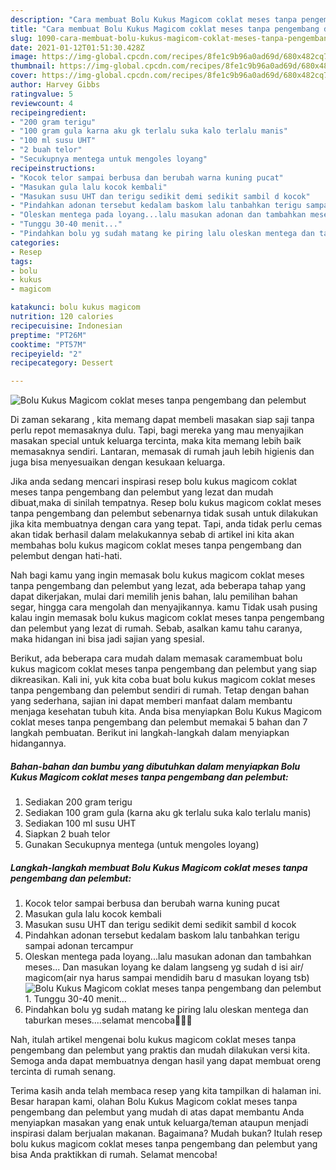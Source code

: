 ```yaml
---
description: "Cara membuat Bolu Kukus Magicom coklat meses tanpa pengembang dan pelembut Sederhana dan Mudah Dibuat"
title: "Cara membuat Bolu Kukus Magicom coklat meses tanpa pengembang dan pelembut Sederhana dan Mudah Dibuat"
slug: 1090-cara-membuat-bolu-kukus-magicom-coklat-meses-tanpa-pengembang-dan-pelembut-sederhana-dan-mudah-dibuat
date: 2021-01-12T01:51:30.428Z
image: https://img-global.cpcdn.com/recipes/8fe1c9b96a0ad69d/680x482cq70/bolu-kukus-magicom-coklat-meses-tanpa-pengembang-dan-pelembut-foto-resep-utama.jpg
thumbnail: https://img-global.cpcdn.com/recipes/8fe1c9b96a0ad69d/680x482cq70/bolu-kukus-magicom-coklat-meses-tanpa-pengembang-dan-pelembut-foto-resep-utama.jpg
cover: https://img-global.cpcdn.com/recipes/8fe1c9b96a0ad69d/680x482cq70/bolu-kukus-magicom-coklat-meses-tanpa-pengembang-dan-pelembut-foto-resep-utama.jpg
author: Harvey Gibbs
ratingvalue: 5
reviewcount: 4
recipeingredient:
- "200 gram terigu"
- "100 gram gula karna aku gk terlalu suka kalo terlalu manis"
- "100 ml susu UHT"
- "2 buah telor"
- "Secukupnya mentega untuk mengoles loyang"
recipeinstructions:
- "Kocok telor sampai berbusa dan berubah warna kuning pucat"
- "Masukan gula lalu kocok kembali"
- "Masukan susu UHT dan terigu sedikit demi sedikit sambil d kocok"
- "Pindahkan adonan tersebut kedalam baskom lalu tanbahkan terigu sampai adonan tercampur"
- "Oleskan mentega pada loyang...lalu masukan adonan dan tambahkan meses... Dan masukan loyang ke dalam langseng yg sudah d isi air/ magicom(air nya harus sampai mendidih baru d masukan loyang tsb)"
- "Tunggu 30-40 menit..."
- "Pindahkan bolu yg sudah matang ke piring lalu oleskan mentega dan taburkan meses....selamat mencoba🍰😍😊"
categories:
- Resep
tags:
- bolu
- kukus
- magicom

katakunci: bolu kukus magicom 
nutrition: 120 calories
recipecuisine: Indonesian
preptime: "PT26M"
cooktime: "PT57M"
recipeyield: "2"
recipecategory: Dessert

---
```



![Bolu Kukus Magicom coklat meses tanpa pengembang dan pelembut](https://img-global.cpcdn.com/recipes/8fe1c9b96a0ad69d/680x482cq70/bolu-kukus-magicom-coklat-meses-tanpa-pengembang-dan-pelembut-foto-resep-utama.jpg)

Di zaman  sekarang , kita memang dapat membeli masakan siap saji tanpa perlu repot memasaknya dulu. Tapi, bagi mereka yang mau menyajikan masakan special untuk keluarga tercinta, maka kita memang lebih baik memasaknya sendiri. Lantaran, memasak di rumah jauh lebih higienis dan juga bisa menyesuaikan dengan kesukaan keluarga.

Jika anda sedang mencari inspirasi resep bolu kukus magicom coklat meses tanpa pengembang dan pelembut yang lezat dan mudah dibuat,maka di sinilah tempatnya. Resep bolu kukus magicom coklat meses tanpa pengembang dan pelembut  sebenarnya tidak susah untuk dilakukan jika kita membuatnya dengan cara yang tepat. Tapi, anda tidak perlu cemas akan tidak berhasil dalam melakukannya 
sebab di artikel ini kita akan membahas bolu kukus magicom coklat meses tanpa pengembang dan pelembut dengan hati-hati.  



Nah bagi kamu yang ingin memasak bolu kukus magicom coklat meses tanpa pengembang dan pelembut yang lezat, ada beberapa tahap yang dapat dikerjakan, mulai dari memilih jenis bahan, lalu pemilihan bahan segar, hingga cara mengolah dan menyajikannya. kamu Tidak usah pusing kalau ingin memasak bolu kukus magicom coklat meses tanpa pengembang dan pelembut yang lezat di rumah. Sebab, asalkan kamu  tahu caranya, maka hidangan ini bisa jadi sajian yang spesial.

Berikut, ada beberapa cara mudah dalam memasak caramembuat bolu kukus magicom coklat meses tanpa pengembang dan pelembut yang siap dikreasikan. Kali ini, yuk kita coba buat bolu kukus magicom coklat meses tanpa pengembang dan pelembut sendiri di rumah. Tetap dengan bahan yang sederhana, sajian ini dapat memberi manfaat dalam membantu menjaga kesehatan tubuh kita. Anda bisa menyiapkan Bolu Kukus Magicom coklat meses tanpa pengembang dan pelembut memakai 5 bahan dan 7 langkah pembuatan. Berikut ini langkah-langkah dalam menyiapkan hidangannya.

<!--inarticleads1-->

##### Bahan-bahan dan bumbu yang dibutuhkan dalam menyiapkan Bolu Kukus Magicom coklat meses tanpa pengembang dan pelembut:

1. Sediakan 200 gram terigu
1. Sediakan 100 gram gula (karna aku gk terlalu suka kalo terlalu manis)
1. Sediakan 100 ml susu UHT
1. Siapkan 2 buah telor
1. Gunakan Secukupnya mentega (untuk mengoles loyang)




<!--inarticleads2-->

##### Langkah-langkah membuat Bolu Kukus Magicom coklat meses tanpa pengembang dan pelembut:

1. Kocok telor sampai berbusa dan berubah warna kuning pucat
1. Masukan gula lalu kocok kembali
1. Masukan susu UHT dan terigu sedikit demi sedikit sambil d kocok
1. Pindahkan adonan tersebut kedalam baskom lalu tanbahkan terigu sampai adonan tercampur
1. Oleskan mentega pada loyang...lalu masukan adonan dan tambahkan meses... Dan masukan loyang ke dalam langseng yg sudah d isi air/ magicom(air nya harus sampai mendidih baru d masukan loyang tsb)
<img src="https://img-global.cpcdn.com/steps/77dddc985abb4f77/160x128cq70/bolu-kukus-magicom-coklat-meses-tanpa-pengembang-dan-pelembut-langkah-memasak-5-foto.jpg" alt="Bolu Kukus Magicom coklat meses tanpa pengembang dan pelembut">1. Tunggu 30-40 menit...
1. Pindahkan bolu yg sudah matang ke piring lalu oleskan mentega dan taburkan meses....selamat mencoba🍰😍😊




Nah, itulah artikel mengenai  bolu kukus magicom coklat meses tanpa pengembang dan pelembut  yang praktis dan mudah dilakukan versi kita. Semoga anda dapat membuatnya dengan hasil yang dapat membuat oreng tercinta di rumah senang. 

Terima kasih anda telah membaca resep yang kita tampilkan di halaman ini. Besar harapan kami, olahan  Bolu Kukus Magicom coklat meses tanpa pengembang dan pelembut yang mudah di atas dapat membantu Anda menyiapkan masakan yang enak untuk keluarga/teman ataupun menjadi inspirasi dalam berjualan makanan. Bagaimana? Mudah bukan? Itulah resep bolu kukus magicom coklat meses tanpa pengembang dan pelembut yang bisa Anda praktikkan di rumah. Selamat mencoba!

